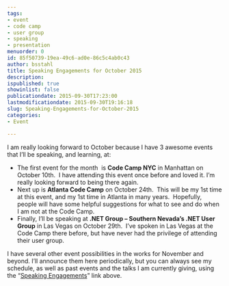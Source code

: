 ```yaml
---
tags:
- event
- code camp
- user group
- speaking
- presentation
menuorder: 0
id: 85f50739-19ea-49c6-ad0e-86c5c4ab0c43
author: bsstahl
title: Speaking Engagements for October 2015
description: 
ispublished: true
showinlist: false
publicationdate: 2015-09-30T17:23:00
lastmodificationdate: 2015-09-30T19:16:18
slug: Speaking-Engagements-for-October-2015
categories:
- Event

---
```


I am really looking forward to October because I have 3 awesome events that I’ll be speaking, and learning, at:

- The first event for the month  is **Code Camp NYC** in Manhattan on October 10th.  I have attending this event once before and loved it. I’m really looking forward to being there again.
- Next up is **Atlanta Code Camp** on October 24th.  This will be my 1st time at this event, and my 1st time in Atlanta in many years.  Hopefully, people will have some helpful suggestions for what to see and do when I am not at the Code Camp.
- Finally, I’ll be speaking at **.NET Group – Southern Nevada’s .NET User Group** in Las Vegas on October 29th.  I’ve spoken in Las Vegas at the Code Camp there before, but have never had the privilege of attending their user group.


I have several other event possibilities in the works for November and beyond. I’ll announce them here periodically, but you can always see my schedule, as well as past events and the talks I am currently giving, using the “[Speaking Engagements](http://www.cognitiveinheritance.com/page/Speaking-Engagements.aspx)” link above.

